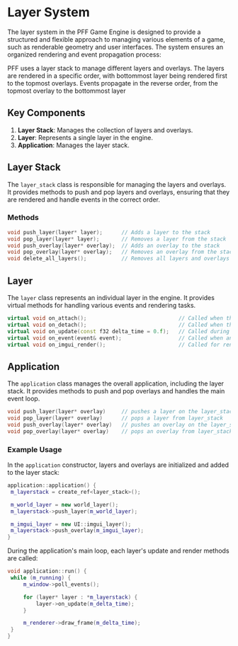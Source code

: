 # Layer System
 The layer system in the PFF Game Engine is designed to provide a structured and flexible approach to managing various elements of a game, such as renderable geometry and user interfaces. The system ensures an organized rendering and event propagation process:
 
 PFF uses a layer stack to manage different layers and overlays. The layers are rendered in a specific order, with bottommost layer being rendered first to the topmost overlays. Events propagate in the reverse order, from the topmost overlay to the bottommost layer

 ## Key Components
  1. **Layer Stack**: Manages the collection of layers and overlays.
  2. **Layer**: Represents a single layer in the engine.
  3. **Application**: Manages the layer stack.

 ## Layer Stack
  The `layer_stack` class is responsible for managing the layers and overlays. It provides methods to push and pop layers and overlays, ensuring that they are rendered and handle events in the correct order.

  ### Methods

   ```cpp
void push_layer(layer* layer);      // Adds a layer to the stack
void pop_layer(layer* layer);       // Removes a layer from the stack
void push_overlay(layer* overlay);  // Adds an overlay to the stack
void pop_overlay(layer* overlay);   // Removes an overlay from the stack
void delete_all_layers();           // Removes all layers and overlays from the stack
   ```

 ## Layer
  The `layer` class represents an individual layer in the engine. It provides virtual methods for handling various events and rendering tasks.

   ```cpp
virtual void on_attach();                             // Called when the layer is attached to the stack.
virtual void on_detach();                             // Called when the layer is detached from the stack.
virtual void on_update(const f32 delta_time = 0.f);   // Called during the update phase.
virtual void on_event(event& event);                  // Called when an event is propagated to the layer.
virtual void on_imgui_render();                       // Called for rendering ImGui elements.
   ```

 ## Application
  The `application` class manages the overall application, including the layer stack. It provides methods to push and pop overlays and handles the main event loop.

   ```cpp
void push_layer(layer* overlay)     // pushes a layer on the layer_stack (at the end of other layers but bevor overlays)
void pop_layer(layer* overlay)      // pops a layer from layer_stack
void push_overlay(layer* overlay)   // pushes an overlay on the layer_stack end
void pop_overlay(layer* overlay)    // pops an overlay from layer_stack
   ```

  ### Example Usage
   In the `application` constructor, layers and overlays are initialized and added to the layer stack:

   ```cpp
application::application() {
    m_layerstack = create_ref<layer_stack>();

    m_world_layer = new world_layer();
    m_layerstack->push_layer(m_world_layer);

    m_imgui_layer = new UI::imgui_layer();
    m_layerstack->push_overlay(m_imgui_layer);
}
   ```

   During the application's main loop, each layer's update and render methods are called:

   ```cpp
void application::run() {
    while (m_running) {
        m_window->poll_events();

        for (layer* layer : *m_layerstack) {
            layer->on_update(m_delta_time);
        }

        m_renderer->draw_frame(m_delta_time);
    }
}
   ```

